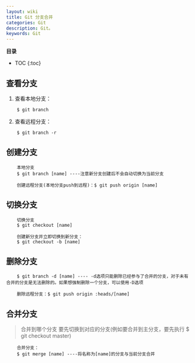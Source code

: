 ```yaml
---
layout: wiki
title: Git 分支合并
categories: Git
description: Git。
keywords: Git
---
```


**目录**

* TOC
{:toc}

## 查看分支
1. 查看本地分支：
```
    $ git branch
```
2. 查看远程分支：
```
    $ git branch -r
```

## 创建分支
```
    本地分支
    $ git branch [name] ----注意新分支创建后不会自动切换为当前分支

    创建远程分支(本地分支push到远程)：$ git push origin [name]
```
## 切换分支
```
    切换分支
    $ git checkout [name]

    创建新分支并立即切换到新分支：
    $ git checkout -b [name]
```
## 删除分支
```
    $ git branch -d [name] ---- -d选项只能删除已经参与了合并的分支，对于未有合并的分支是无法删除的。如果想强制删除一个分支，可以使用-D选项

    删除远程分支：$ git push origin :heads/[name]
```
## 合并分支
> 合并到哪个分支 要先切换到对应的分支(例如要合并到主分支，要先执行 $ git checkout master)
```
    合并分支：
    $ git merge [name] ----将名称为[name]的分支与当前分支合并
```